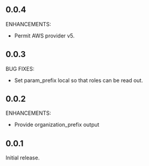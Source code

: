 ## 0.0.4

ENHANCEMENTS:

* Permit AWS provider v5.

## 0.0.3

BUG FIXES:

* Set param_prefix local so that roles can be read out.

## 0.0.2

ENHANCEMENTS:

* Provide organization_prefix output

## 0.0.1

Initial release.
